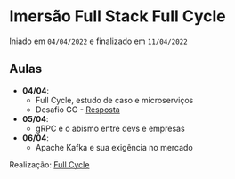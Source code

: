 # Imersão Full Stack Full Cycle

Iniado em `04/04/2022` e finalizado em `11/04/2022`

## Aulas

- **04/04**:
    - Full Cycle, estudo de caso e microserviços
    - Desafio GO - [Resposta](https://hub.docker.com/r/raferreira96/codeeducation)
- **05/04**:
    - gRPC e o abismo entre devs e empresas
- **06/04**:
    - Apache Kafka e sua exigência no mercado

Realização: [Full Cycle](https://imersao.fullcycle.com.br)
